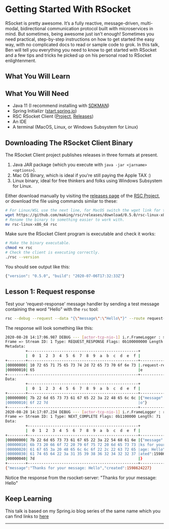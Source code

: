 # Getting Started With RSocket

RSocket is pretty awesome. It’s a fully reactive, message-driven, multi-modal, bidirectional communication protocol built with microservices in mind. But sometimes, being awesome just isn’t enough! Sometimes you need practical, step-by-step instructions on how to get started the easy way, with no complicated docs to read or sample code to grok. In this talk, Ben will tell you everything you need to know to get started with RSocket and a few tips and tricks he picked up on his personal road to RSocket enlightenment.

## What You Will Learn

## What You Will Need

* Java 11 (I recommend installing with [SDKMAN][sdkman])
* Spring Initializr ([start.spring.io][start])
* RSC RSocket Client ([Project][rsc], [Releases][rsc-releases])
* An IDE
* A terminal (MacOS, Linux, or Windows Subsystem for Linux)

## Downloading The RSocket Client Binary

The RSocket Client project publishes releases in three formats at present.

1. Java JAR package (which you execute with `java -jar <jarname> <options>`).
2. Mac OS Binary, which is ideal if you're still paying the Apple TAX :)
3. Linux binary, ideal for free thinkers and folks using Windows Subsystem for Linux.

Either download manually by visiting the [releases page][rsc-releases] of the [RSC Project][rsc], or download the file using commands similar to these:

```bash
# For Linux/WSL use the next line, for MacOS switch the wget link for the right version.
wget https://github.com/making/rsc/releases/download/0.5.0/rsc-linux-x86_64
# Rename the binary to something easier to work with.
mv rsc-linux-x86_64 rsc
```

Make sure the RSocket Client program is executable and check it works:

```bash
# Make the binary executable.
chmod +x rsc
# Check the client is executing correctly.
./rsc --version
```

You should see output like this:

```bash
{"version": "0.5.0", "build": "2020-07-06T17:32:33Z"}
```

## Lesson 1: Request response

Test your 'request-response' message handler by sending a test message containing the word "Hello" with the `rsc` tool:

```bash
rsc --debug --request --data "{\"message\":\"Hello\"}" --route request-response --stacktrace tcp://localhost:7000
```

The response will look something like this:

```bash
2020-08-28 14:17:06.987 DEBUG --- [actor-tcp-nio-1] i.r.FrameLogger : sending ->
Frame => Stream ID: 1 Type: REQUEST_RESPONSE Flags: 0b100000000 Length: 45
Metadata:
         +-------------------------------------------------+
         |  0  1  2  3  4  5  6  7  8  9  a  b  c  d  e  f |
+--------+-------------------------------------------------+----------------+
|00000000| 10 72 65 71 75 65 73 74 2d 72 65 73 70 6f 6e 73 |.request-respons|
|00000010| 65                                              |e               |
+--------+-------------------------------------------------+----------------+
Data:
         +-------------------------------------------------+
         |  0  1  2  3  4  5  6  7  8  9  a  b  c  d  e  f |
+--------+-------------------------------------------------+----------------+
|00000000| 7b 22 6d 65 73 73 61 67 65 22 3a 22 48 65 6c 6c |{"message":"Hell|
|00000010| 6f 22 7d                                        |o"}             |
+--------+-------------------------------------------------+----------------+
2020-08-28 14:17:07.234 DEBUG --- [actor-tcp-nio-1] i.r.FrameLogger : receiving ->
Frame => Stream ID: 1 Type: NEXT_COMPLETE Flags: 0b1100000 Length: 71
Data:
         +-------------------------------------------------+
         |  0  1  2  3  4  5  6  7  8  9  a  b  c  d  e  f |
+--------+-------------------------------------------------+----------------+
|00000000| 7b 22 6d 65 73 73 61 67 65 22 3a 22 54 68 61 6e |{"message":"Than|
|00000010| 6b 73 20 66 6f 72 20 79 6f 75 72 20 6d 65 73 73 |ks for your mess|
|00000020| 61 67 65 3a 20 48 65 6c 6c 6f 22 2c 22 63 72 65 |age: Hello","cre|
|00000030| 61 74 65 64 22 3a 31 35 39 38 36 32 34 32 32 37 |ated":1598624227|
|00000040| 7d                                              |}               |
+--------+-------------------------------------------------+----------------+
{"message":"Thanks for your message: Hello","created":1598624227}
```

Notice the response from the rsocket-server: "Thanks for your message: Hello"


## Keep Learning

This talk is based on my Spring.io blog series of the same name which you can find links to [here][blog-series]

---

[blog-series]: https://benwilcock.wordpress.com/2020/06/25/getting-started-with-rsocket-on-spring-boot/
[rsc]: https://github.com/making/rsc
[rsc-releases]: https://github.com/making/rsc/releases
[start]: https://start.spring.io
[sdkman]: https://sdkman.io
